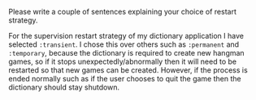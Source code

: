 
Please write a couple of sentences explaining your choice of restart
strategy.

For the supervision restart strategy of my dictionary application I 
have selected `:transient`. I chose this over others such as
`:permanent` and `:temporary`, because the dictionary is required to
create new hangman games, so if it stops unexpectedly/abnormally then 
it will need to be restarted so that new games can be created. However, 
if the process is ended normally such as if the user chooses to quit 
the game then the dictionary should stay shutdown.
